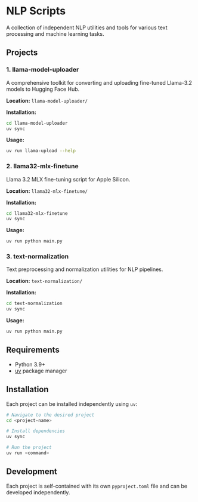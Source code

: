 # NLP Scripts

A collection of independent NLP utilities and tools for various text processing and machine learning tasks.

## Projects

### 1. llama-model-uploader
A comprehensive toolkit for converting and uploading fine-tuned Llama-3.2 models to Hugging Face Hub.

**Location:** `llama-model-uploader/`

**Installation:**
```bash
cd llama-model-uploader
uv sync
```

**Usage:**
```bash
uv run llama-upload --help
```

### 2. llama32-mlx-finetune
Llama 3.2 MLX fine-tuning script for Apple Silicon.

**Location:** `llama32-mlx-finetune/`

**Installation:**
```bash
cd llama32-mlx-finetune
uv sync
```

**Usage:**
```bash
uv run python main.py
```

### 3. text-normalization
Text preprocessing and normalization utilities for NLP pipelines.

**Location:** `text-normalization/`

**Installation:**
```bash
cd text-normalization
uv sync
```

**Usage:**
```bash
uv run python main.py
```

## Requirements

- Python 3.9+
- [uv](https://github.com/astral-sh/uv) package manager

## Installation

Each project can be installed independently using `uv`:

```bash
# Navigate to the desired project
cd <project-name>

# Install dependencies
uv sync

# Run the project
uv run <command>
```

## Development

Each project is self-contained with its own `pyproject.toml` file and can be developed independently.